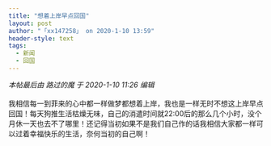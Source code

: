 ```yaml
---
title: "想着上岸早点回国"
layout: post
author: "「xx147258」 on 2020-1-10 13:59"
header-style: text
tags:
  - 新闻
  - 回国
---
```


<head></head>
<body>
 <i class="pstatus"> 本帖最后由 路过的魔 于 2020-1-10 11:26 编辑 </i>
 <br> 
 <br> 我相信每一到菲来的心中都一样做梦都想着上岸，我也是一样无时不想这上岸早点回国！每天狗推生活枯燥无味，自己的消遣时间就22:00后的那么几个小时，没个月休一天也去不了哪里！还记得当初如果不是我们自己作的话我相信大家都一样可以过着幸福快乐的生活，奈何当初的自己啊！&nbsp; &nbsp;&nbsp; &nbsp;&nbsp; &nbsp;&nbsp; &nbsp;&nbsp; &nbsp;&nbsp; &nbsp;&nbsp; &nbsp;&nbsp; &nbsp;&nbsp; &nbsp;&nbsp; &nbsp;&nbsp; &nbsp;&nbsp;&nbsp;
 <br> 
 <br>
</body>


